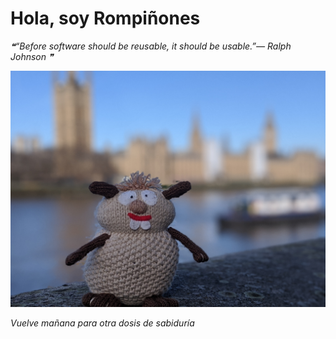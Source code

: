 # Hola, soy Rompiñones

<!--STARTS_HERE_QUOTE_README-->
<i>❝“Before software should be reusable, it should be usable.”— Ralph Johnson  ❞</i>
<!--ENDS_HERE_QUOTE_README-->

<!--START_SECTION:update_image-->
![alt text](https://raw.githubusercontent.com/focaalvarez/rompinones/main/.github/images/00100lrPORTRAIT_00100_BURST20220205102224839_COVER.jpg?raw=true)
<!--END_SECTION:update_image-->

*Vuelve mañana para otra dosis de sabiduría*
